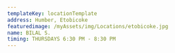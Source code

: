 ```yaml
---
templateKey: locationTemplate
address: Humber, Etobicoke
featuredimage: /myAssets/img/Locations/etobicoke.jpg
name: BILAL S.
timing: THURSDAYS 6:30 PM - 8:30 PM
---
```

